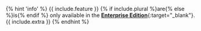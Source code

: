 {% hint 'info' %}
{{ include.feature }} {% if include.plural %}are{% else %}is{% endif %} only available in the
[**Enterprise Edition**](https://www.arangodb.com/why-arangodb/arangodb-enterprise/){:target="_blank"}. {{ include.extra }}
{% endhint %}